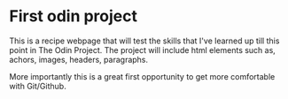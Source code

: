 # First odin project

This is a recipe webpage that will test the skills that I've learned up till this point in The Odin Project. The project will include html elements such as, achors, images, headers, paragraphs. 

More importantly this is a great first opportunity to get more comfortable with Git/Github.
